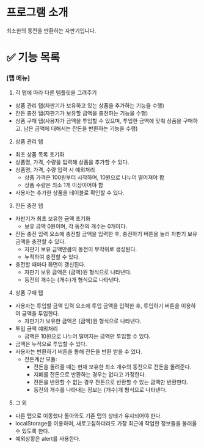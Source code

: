# 프로그램 소개

최소한의 동전을 반환하는 자판기입니다.

# ✅ 기능 목록

### [탭 메뉴]

1. 각 탭에 따라 다른 템플릿을 그려주기

- 상품 관리 탭(자판기가 보유하고 있는 상품을 추가하는 기능을 수행)
- 잔돈 충전 탭(자판기가 보유할 금액을 충전하는 기능을 수행)
- 상품 구매 탭(사용자가 금액을 투입할 수 있으며, 투입한 금액에 맞춰 상품을 구매하고, 남은 금액에 대해서는 잔돈을 반환하는 기능을 수행)

2. 상품 관리 탭

- 최초 상품 목록 초기화
- 상품명, 가격, 수량을 입력해 상품을 추가할 수 있다.
- 상품명, 가격, 수량 입력 시 예외처리
  - 상품 가격은 100원부터 시작하며, 10원으로 나누어 떨어져야 함
  - 상품 수량은 최소 1개 이상이어야 함
- 사용자는 추가한 상품을 테이블로 확인할 수 있다.

3. 잔돈 충전 탭

- 자판기가 최초 보유한 금액 초기화
  - 보유 금액 0원이며, 각 동전의 개수는 0개이다.
- 잔돈 충전 입력 요소에 충전할 금액을 입력한 후, 충전하기 버튼을 눌러 자판기 보유 금액을 충전할 수 있다.
  - 자판기 보유 금액만큼의 동전이 무작위로 생성된다.
  - 누적하여 충전할 수 있다.
- 충전할 때마다 화면이 갱신된다.
  - 자판기 보유 금액은 {금액}원 형식으로 나타낸다.
  - 동전의 개수는 {개수}개 형식으로 나타낸다.

4. 상품 구매 탭

- 사용자는 투입할 금액 입력 요소에 투입 금액을 입력한 후, 투입하기 버튼을 이용하여 금액을 투입한다.
  - 자판기가 보유한 금액은 {금액}원 형식으로 나타낸다.
- 투입 금액 예외처리
  - 금액은 10원으로 나누어 떨어지는 금액만 투입할 수 있다.
- 금액은 누적으로 투입할 수 있다.
- 사용자는 반환하기 버튼을 통해 잔돈을 반환 받을 수 있다.
  - 잔돈계산 모듈:
    - 잔돈을 돌려줄 때는 현재 보유한 최소 개수의 동전으로 잔돈을 돌려준다.
    - 지폐를 잔돈으로 반환하는 경우는 없다고 가정한다.
    - 잔돈을 반환할 수 없는 경우 잔돈으로 반환할 수 있는 금액만 반환한다.
    - 동전의 개수를 나타내는 정보는 {개수}개 형식으로 나타낸다.

5. 그 외

- 다른 탭으로 이동했다 돌아와도 기존 탭의 상태가 유지되어야 한다.
- localStorage를 이용하여, 새로고침하더라도 가장 최근에 작업한 정보들을 불러올 수 있도록 한다.
- 예외상황은 alert를 사용한다.
